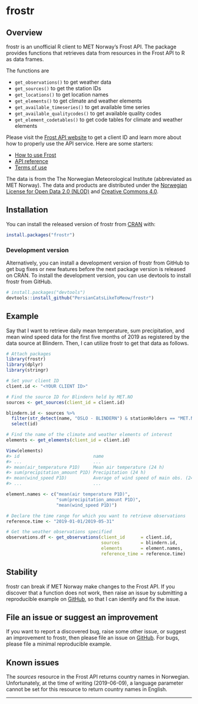 
<!-- README.md is generated from README.Rmd. Please edit that file -->

# frostr

## Overview

frostr is an unofficial R client to MET Norway’s Frost API. The package
provides functions that retrieves data from resources in the Frost API
to R as data frames.

The functions are

  - `get_observations()` to get weather data
  - `get_sources()` to get the station IDs
  - `get_locations()` to get location names
  - `get_elements()` to get climate and weather elements
  - `get_available_timeseries()` to get available time series
  - `get_available_qualitycodes()` to get available quality codes
  - `get_element_codetables()` to get code tables for climate and
    weather elements

Please visit the [Frost API website](https://frost.met.no/index2.html)
to get a client ID and learn more about how to properly use the API
service. Here are some starters:

  - [How to use Frost](https://frost.met.no/howto.html)
  - [API reference](https://frost.met.no/api.html)
  - [Terms of use](https://frost.met.no/termsofuse2.html)

The data is from the The Norwegian Meteorological Institute (abbreviated
as MET Norway). The data and products are distributed under the
[Norwegian License for Open Data 2.0
(NLOD)](https://data.norge.no/nlod/en/2.0) and [Creative
Commons 4.0](https://creativecommons.org/licenses/by/4.0/).

## Installation

You can install the released version of frostr from
[CRAN](https://CRAN.R-project.org) with:

``` r
install.packages("frostr")
```

### Development version

Alternatively, you can install a development version of frostr from
GitHub to get bug fixes or new features before the next package version
is released on CRAN. To install the development version, you can use
devtools to install frostr from GitHub.

``` r
# install.packages("devtools")
devtools::install_github("PersianCatsLikeToMeow/frostr")
```

## Example

Say that I want to retrieve daily mean temperature, sum precipitation,
and mean wind speed data for the first five months of 2019 as registered
by the data source at Blindern. Then, I can utilize frostr to get that
data as follows.

``` r
# Attach packages
library(frostr)
library(dplyr)
library(stringr)

# Set your client ID
client.id <- "<YOUR CLIENT ID>"

# Find the source ID for Blindern held by MET.NO
sources <- get_sources(client_id = client.id)

blindern.id <- sources %>%
  filter(str_detect(name, "OSLO - BLINDERN") & stationHolders == "MET.NO") %>% 
  select(id)

# Find the name of the climate and weather elements of interest
elements <- get_elements(client_id = client.id)

View(elements)
#> id                            name                                      units
#> ...                           ...                                       ...
#> mean(air_temperature P1D)     Mean air temperature (24 h)               degC
#> sum(precipitation_amount P1D) Precipitation (24 h)                      mm
#> mean(wind_speed P1D)          Average of wind speed of main obs. (24 h) m/s
#> ...                           ...                                       ...

element.names <- c("mean(air temperature P1D)",
                   "sum(precipitation_amount P1D)",
                   "mean(wind_speed P1D)")

# Declare the time range for which you want to retrieve observations
reference.time <- "2019-01-01/2019-05-31"

# Get the weather observations specified
observations.df <- get_observations(client_id      = client.id,
                                    sources        = blindern.id,
                                    elements       = element.names,
                                    reference_time = reference.time)
```

## Stability

frostr can break if MET Norway make changes to the Frost API. If you
discover that a function does not work, then raise an issue by
submitting a reproducible example on
[GitHub](https://github.com/PersianCatsLikeToMeow/frostr/issues), so
that I can identify and fix the issue.

## File an issue or suggest an improvement

If you want to report a discovered bug, raise some other issue, or
suggest an improvement to frostr, then please file an issue on
[GitHub](https://github.com/PersianCatsLikeToMeow/frostr/issues). For
bugs, please file a minimal reproducible example.

## Known issues

The *sources* resource in the Frost API returns country names in
Norwegian. Unfortunately, at the time of writing (2019-06-09), a
language parameter cannot be set for this resource to return country
names in English.

-----
